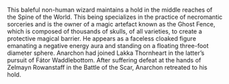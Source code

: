

This baleful non-human wizard maintains a hold in the middle reaches of the Spine of the World. This being specializes in the practice of necromantic sorceries and is the owner of a magic artefact known as the Ghost Fence, which is composed of thousands of skulls, of all varieties, to create a protective magical barrier. He appears as a faceless cloaked figure emanating a negative energy aura and standing on a floating three-foot diameter sphere. Anarchon had joined Lakka Thornheart in the latter’s pursuit of Fátor Waddlebottom. After suffering defeat at the hands of Zelmayn Rowanstaff in the Battle of the Scar, Anarchon retreated to his hold.

